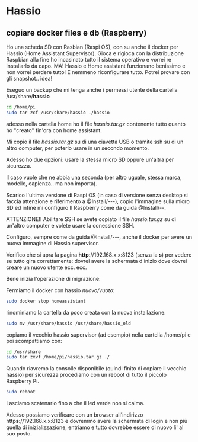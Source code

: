 # Hassio
## copiare docker files e db (Raspberry)

Ho una scheda SD con Rasbian (Raspi OS), con su anche il docker per Hassio (Home Assistant Supervisor). Gioca e rigioca con la distribuzione Raspbian alla fine ho incasinato tutto il sistema operativo e vorrei re installarlo da capo.
MA! Hassio e Home assistant funzionano benissimo e non vorrei perdere tutto! E nemmeno riconfigurare tutto. Potrei provare con gli snapshot.. idea!

Eseguo un backup che mi tenga anche i permessi utente della cartella /usr/share/**hassio**
```bash
cd /home/pi
sudo tar zcf /usr/share/hassio ./hassio
```
adesso nella cartella home ho il file *hassio.tar.gz* contenente tutto quanto ho "creato" fin'ora con home assistant.

Mi copio il file *hassio.tar.gz* su di una ciavetta USB o tramite ssh su di un altro computer, per poterlo usare in un secondo momento.

Adesso ho due opzioni: usare la stessa micro SD oppure un'altra per sicurezza.

Il caso vuole che ne abbia una seconda (per altro uguale, stessa marca, modello, capienza.. ma non importa).

Scarico l'ultima versione di Raspi OS (in caso di versione senza desktop si faccia attenzione e riferimento a @Install/---), 
copio l'immagine sulla micro SD ed infine mi configuro Il Raspberry come da guida @Install/--.

ATTENZIONE!! Abilitare SSH se avete copiato il file *hassio.tar.gz* su di un'altro computer e volete usare la conessione SSH.

Configuro, sempre come da guida @Install/---, anche il docker per avere un nuova immagine di Hassio supervisor.

Verifico che si apra la pagina **http**://192.168.x.x:8123 (senza la **s**) per vedere se tutto gira correttamente: 
dovrei avere la schermata d'inizio dove dovrei creare un nuovo utente ecc. ecc.

Bene inizia l'operazione di migrazione:

Fermiamo il docker con hassio *nuovo/vuoto*:
```bash
sudo docker stop homeassistant
```
rinominiamo la cartella da poco creata con la nuova installazione:
```bash
sudo mv /usr/share/hassio /usr/share/hassio_old
```
copiamo il vecchio hassio supervisor (ad esempio) nella cartella /home/pi e poi scompattiamo con:
```bash
cd /usr/share
sudo tar zxvf /home/pi/hassio.tar.gz ./
```
Quando riavremo la consolle disponibile (quindi finito di copiare il vecchio hassio) per sicurezza
procediamo con un reboot di tutto il piccolo Raspberry Pi.
```bash
sudo reboot
```
Lasciamo scatenarlo fino a che il led verde non si calma.

Adesso possiamo verificare con un browser all'indirizzo http**s**://192.168.x.x:8123 e dovremmo avere
la schermata di login e non più quella di inizializzazione, entriamo e tutto dovrebbe essere di nuovo li' al suo posto.


